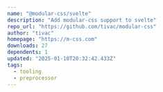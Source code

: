 ```yaml
---
name: "@modular-css/svelte"
description: "Add modular-css support to svelte"
repo_url: "https://github.com/tivac/modular-css"
author: "tivac"
homepage: "https://m-css.com"
downloads: 27
dependents: 1
updated: "2025-01-10T20:32:42.433Z"
tags: 
  - tooling
  - preprocessor
---
```

